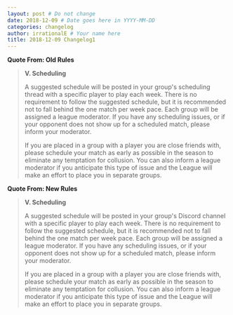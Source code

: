 ```yaml
---
layout: post # Do not change
date: 2018-12-09 # Date goes here in YYYY-MM-DD
categories: changelog
author: irrationalE # Your name here
title: 2018-12-09 Changelog1
---
```


**Quote From: Old Rules**
> **V. Scheduling**
>
> A suggested schedule will be posted in your group's scheduling thread with a specific player to play each week. There is no requirement to follow the suggested schedule, but it is recommended not to fall behind the one match per week pace. Each group will be assigned a league moderator. If you have any scheduling issues, or if your opponent does not show up for a scheduled match, please inform your moderator.
>
> If you are placed in a group with a player you are close friends with, please schedule your match as early as possible in the season to eliminate any temptation for collusion. You can also inform a league moderator if you anticipate this type of issue and the League will make an effort to place you in separate groups.

**Quote From: New Rules**
> **V. Scheduling**
>
> A suggested schedule will be posted in your group's Discord channel with a specific player to play each week. There is no requirement to follow the suggested schedule, but it is recommended not to fall behind the one match per week pace. Each group will be assigned a league moderator. If you have any scheduling issues, or if your opponent does not show up for a scheduled match, please inform your moderator.
>
> If you are placed in a group with a player you are close friends with, please schedule your match as early as possible in the season to eliminate any temptation for collusion. You can also inform a league moderator if you anticipate this type of issue and the League will make an effort to place you in separate groups.
